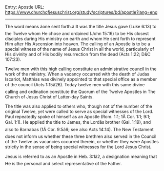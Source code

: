 Entry: Apostle
URL: https://www.churchofjesuschrist.org/study/scriptures/bd/apostle?lang=eng

---

The word means âone sent forth.â It was the title Jesus gave (Luke 6:13) to the Twelve whom He chose and ordained (John 15:16) to be His closest disciples during His ministry on earth and whom He sent forth to represent Him after His Ascension into heaven. The calling of an Apostle is to be a special witness of the name of Jesus Christ in all the world, particularly of His divinity and of His bodily resurrection from the dead (Acts 1:22; D&C 107:23).

Twelve men with this high calling constitute an administrative council in the work of the ministry. When a vacancy occurred with the death of Judas Iscariot, Matthias was divinely appointed to that special office as a member of the council (Acts 1:15â26). Today twelve men with this same divine calling and ordination constitute the Quorum of the Twelve Apostles in The Church of Jesus Christ of Latter-day Saints.

The title was also applied to others who, though not of the number of the original Twelve, yet were called to serve as special witnesses of the Lord. Paul repeatedly spoke of himself as an Apostle (Rom. 1:1; 1Â Cor. 1:1; 9:1; Gal. 1:1). He applied the title to James, the Lordâs brother (Gal. 1:19), and also to Barnabas (1Â Cor. 9:5â6; see also Acts 14:14). The New Testament does not inform us whether these three brethren also served in the Council of the Twelve as vacancies occurred therein, or whether they were Apostles strictly in the sense of being special witnesses for the Lord Jesus Christ.

Jesus is referred to as an Apostle in Heb. 3:1â2, a designation meaning that He is the personal and select representative of the Father.
